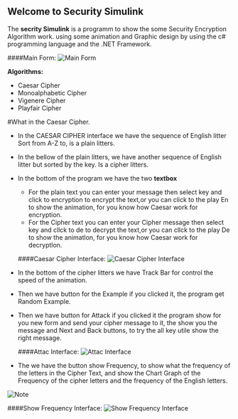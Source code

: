 ## Welcome to Security Simulink

The **secrity Simulink** is a programm to show the some Security Encryption Algorithm work. using some animation and Graphic design by using the c# programming language and the .NET Framework.

####Main Form:
![Main Form](https://s27.postimg.org/ogp3f7lmr/Capture.png)



**Algorithms:**
* Caesar Cipher 
* Monoalphabetic Cipher
* Vigenere Cipher 
* Playfair Cipher


#What in the Caesar Cipher.
* In the CAESAR CIPHER interface we have the sequence of English litter Sort from A-Z to,  is a plain litters.
* In the bellow of the plain litters,  we have another sequence of English litter but sorted by the key.  Is a cipher litters.
* In the bottom of the program we have the two **textbox**
  * For the plain text you can enter your message then select key and click to encryption to encrypt the text,or you can click to the play En to show the animation,  for you know how Caesar work for encryption.
  * For the Cipher text you can enter your Cipher message then select key and cllck to de to decrypt the text,or you can cllck to the play De to show the animatlon,  for you know how Caesar work for decryptlon.  

  ####Caesar Cipher Interface:
  ![Caesar Cipher Interface](https://s27.postimg.org/qzasfw7cz/Capture1.png)
  
* In the bottom of the cipher litters we have Track Bar for control the speed of the animation.
* Then we have button for the Example if you clicked it,  the program get Random Example.
* Then we have button for Attack if you clicked it the program show for you new form and send your cipher message to it,  the show you the  message and Next and Back buttons, to try the all key utile show the right message.

  ####Attac Interface:
  ![Attac Interface](https://s27.postimg.org/hg13mfjur/Capture2.png)
  
* The we have the button show Frequency,  to show what the frequency of the letters in the Cipher Text,  and show the Chart Graph of the Frequency of the cipher letters and the frequency of the English letters.

![Note](https://s23.postimg.org/avqoqrffv/image.png)

####Show Frequency Interface:
  ![Show Frequency Interface](https://s27.postimg.org/ko5kzh64j/Capture3.png)

